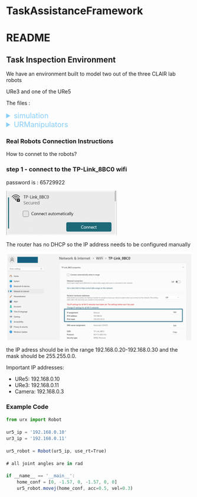 # TaskAssistanceFramework

# README

## Task Inspection Environment

We have an environment built to model two out of the three CLAIR lab robots 

URe3 and one of the URe5 

The files :

<details>
  <summary style="color:lightskyblue; font-size: 1.4em;">simulation</summary>
       contains all files related to the simulation of the robots

  <details>
  <summary style="color:lightblue;">building_blocks.py</summary>
 contains all the basic functions that are used in the simulation
such as local planning and collision checking
</details>

<details>
  <summary style="color:lightblue;">environment.py</summary>
    contains the environment that is used to model the obstacles
</details>

<details>
  <summary style="color:lightblue;">intervals_runner.py</summary>
     Implements path discretization, interval normalization, and visibility interval etc
</details>

<details>
  <summary style="color:lightblue;">inverse_kinematics.py</summary>
      contains the inverse kinematics functions and specifics for the URe robots 
</details>

<details>
  <summary style="color:lightblue;">kinematics.py</summary>
  contains the kinematics of the robot such as DH (denavit hartenberg) and geometric parameters 
</details>

<details>
  <summary style="color:lightblue;">RRG.py</summary>
    contains the RRG algorithm and the functions to build the tree
</details>

<details>
  <summary style="color:lightblue;">run.py</summary>
    presenting the usage of the main functions to run the simulation which behaves as an example of how to use this framework
</details>

<details>
  <summary style="color:lightblue;">visualizer.py</summary>
presents real-time visualization and plotting of the environmental 
obstacles and the robots using Matplotlib in 3D space
</details>

<br/>
</details>



<details>
  <summary style="color:lightskyblue; font-size: 1.4em;">URManipulators</summary>
    contains all files related to the real robots and camera control
<details>
  <summary style="color:lightblue;">CameraController.py</summary>
  contains the code that controls the OnRobot Eyes camera
</details>

<details>
  <summary style="color:lightblue;">execute_final_path.py</summary>
  contains the execution of the final path using the functions from Robots and can 
  serve as an example of how to use the real robots for path execution
</details>

<details>
  <summary style="color:lightblue;">generate_intervals.py</summary>
     compute the intervals during which an object is visible in the camera 
     feed while the task robot is executing its task used to generate nodes for graph
</details>

<details>
  <summary style="color:lightblue;">generate_samples.py</summary>
   generate samples for the RRG algorithm
</details>

<details>
  <summary style="color:lightblue;">Robots.py</summary>
   contains the basic needed functions to control the robots such as movej, movel, etc
</details>

</details>

### **Real Robots Connection Instructions**

How to connet to the robots?

### step 1 - connect to the TP-Link_8BC0 wifi

password is : 65729922

<img src="Misc/WifiName.png" alt="WifiName" width="300"/>


The router has no DHCP so the IP address needs to be configured manually 

![Untitled](Misc/ManualIP.png)

the IP adress should be in the range 192.168.0.20-192.168.0.30 and the mask should be 255.255.0.0.

Important IP addresses:

- URe5: 192.168.0.10
- URe3: 192.168.0.11
- Camera: 192.168.0.3

### Example Code

```jsx
from urx import Robot

ur5_ip = '192.168.0.10'
ur3_ip = '192.168.0.11'

ur5_robot = Robot(ur5_ip, use_rt=True)

# all joint angles are in rad

if __name__ == '__main__':
    home_conf = [0, -1.57, 0, -1.57, 0, 0]
    ur5_robot.movej(home_conf, acc=0.5, vel=0.3)
```




